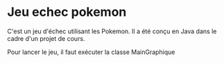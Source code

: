# Jeu echec pokemon


C'est un jeu d'échec utilisant les Pokemon. Il a été conçu en Java dans le cadre d'un projet de cours.

Pour lancer le jeu, il faut exécuter la classe MainGraphique

